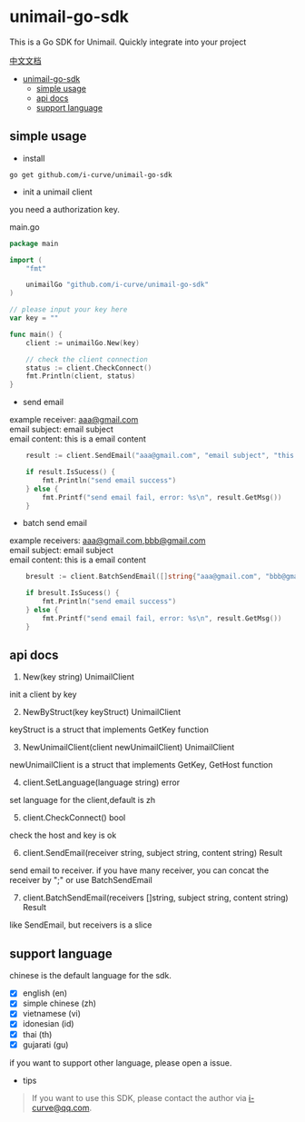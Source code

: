 # unimail-go-sdk

This is a Go SDK for Unimail. Quickly integrate into your project

[中文文档](README_zh.md)

<!-- @import "[TOC]" {cmd="toc" depthFrom=1 depthTo=6 orderedList=false} -->

<!-- code_chunk_output -->

- [unimail-go-sdk](#unimail-go-sdk)
  - [simple usage](#simple-usage)
  - [api docs](#api-docs)
  - [support language](#support-language)

<!-- /code_chunk_output -->

## simple usage

- install

```shell
go get github.com/i-curve/unimail-go-sdk
```

- init a unimail client

you need a authorization key.

main.go

```go
package main

import (
	"fmt"

	unimailGo "github.com/i-curve/unimail-go-sdk"
)

// please input your key here
var key = ""

func main() {
	client := unimailGo.New(key)

    // check the client connection
	status := client.CheckConnect()
	fmt.Println(client, status)
}
```

- send email

example
receiver: aaa@gmail.com  
email subject: email subject  
email content: this is a email content

```go
    result := client.SendEmail("aaa@gmail.com", "email subject", "this is a email content")

    if result.IsSucess() {
        fmt.Println("send email success")
    } else {
        fmt.Printf("send email fail, error: %s\n", result.GetMsg())
    }
```

- batch send email

example
receivers: aaa@gmail.com,bbb@gmail.com  
email subject: email subject  
email content: this is a email content

```go
	bresult := client.BatchSendEmail([]string{"aaa@gmail.com", "bbb@gmail.com"}, "email subject", "this is a email content")

	if bresult.IsSucess() {
		fmt.Println("send email success")
	} else {
		fmt.Printf("send email fail, error: %s\n", result.GetMsg())
	}
```

## api docs

1. New(key string) UnimailClient

init a client by key

2. NewByStruct(key keyStruct) UnimailClient

keyStruct is a struct that implements GetKey function

3. NewUnimailClient(client newUnimailClient) UnimailClient

newUnimailClient is a struct that implements GetKey, GetHost function

4. client.SetLanguage(language string) error

set language for the client,default is zh

5. client.CheckConnect() bool

check the host and key is ok

6. client.SendEmail(receiver string, subject string, content string) Result

send email to receiver. if you have many receiver, you can concat the receiver by ";" or use BatchSendEmail

7. client.BatchSendEmail(receivers []string, subject string, content string) Result

like SendEmail, but receivers is a slice

## support language

chinese is the default language for the sdk.

- [x] english (en)
- [x] simple chinese (zh)
- [x] vietnamese (vi)
- [x] idonesian (id)
- [x] thai (th)
- [x] gujarati (gu)

if you want to support other language, please open a issue.

- tips

> If you want to use this SDK, please contact the author via i-curve@qq.com.
